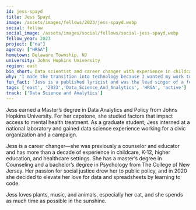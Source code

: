 ```yaml
---
id: jess-spayd
title: Jess Spayd
image: /assets/images/fellows/2023/jess-spayd.webp
social: fellow
social_image: /assets/images/social/fellows/social-jess-spayd.webp
fellow_year: 2023
project: ["na"]
agency: ["HRSA"]
hometown: Delaware Township, NJ
university: Johns Hopkins University
region: east
bio_short: Data scientist and career changer with experience in childcare, education, and healthcare
why: "I made the transition into technology because I wanted my work to have an impact on public policy. When I learned about USDC during the recruitment of the first cohort, it immediately became my goal to join the following year. USDC is a perfect fit for my newly acquired skills and my passion for public service."
fun_fact: 'Jess is a published lyricist and was the lead singer of a few bands in her twenties. She still frequents karaoke nights.'
tags: ['east', '2023','Data_Science_And_Analytics', 'HRSA', 'active']
track: ['Data Science and Analytics']
---
```


Jess earned a Master’s degree in Data Analytics and Policy from Johns Hopkins University. For her capstone, she studied factors that impact access to mental health treatment. As a graduate student, Jess interned at a national laboratory and gained data science experience working for a civic organization and a campaign.

Jess is a career changer—she was previously a counselor and educator and has more than a decade of experience in childcare, K-12, higher education, and healthcare settings. She has a master’s degree in Counseling and a bachelor’s degree in Psychology from The College of New Jersey. Her passion for social justice drew her to public policy, and in 2020 she decided to elevate her love for data and spreadsheets by learning to code.

Jess loves plants, music, and animals, especially her cat, and she spends as much time as possible in the sunshine.
